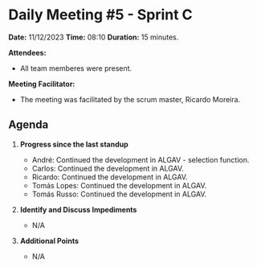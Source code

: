 # Daily Meeting #5 - Sprint C

**Date:** 11/12/2023
**Time:** 08:10
**Duration:** 15 minutes.

**Attendees:**

- All team memberes were present.

**Meeting Facilitator:**

- The meeting was facilitated by the scrum master, Ricardo Moreira.

## Agenda

1. **Progress since the last standup**

   - André: Continued the development in ALGAV - selection function.
   - Carlos: Continued the development in ALGAV.
   - Ricardo: Continued the development in ALGAV.
   - Tomás Lopes: Continued the development in ALGAV.
   - Tomás Russo: Continued the development in ALGAV.

2. **Identify and Discuss Impediments**

   - N/A

3. **Additional Points**

   - N/A
